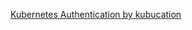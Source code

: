 [Kubernetes Authentication by kubucation](https://www.youtube.com/playlist?list=PLShDm2AZYnK22Gqm5UJJ5WlUm48AYhHQ_)